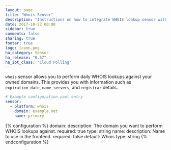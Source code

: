 ```yaml
---
layout: page
title: "Whois Sensor"
description: "Instructions on how to integrate WHOIS lookup sensor within Home Assistant."
date: 2017-10-22 00:00
sidebar: true
comments: false
sharing: true
footer: true
logo: icann.png
ha_category: Sensor
ha_release: "0.57"
ha_iot_class: "Cloud Polling"
---
```



`whois` sensor allows you to perform daily WHOIS lookups against your owned domains. This provides you with information such as `expiration_date`, `name_servers`, and `registrar` details.

```yaml
# Example configuration.yaml entry
sensor:
  - platform: whois
    domain: example.net
    name: primary
```

{% configuration %}
  domain:
    description: The domain you want to perform WHOIS lookups against.
    required: true
    type: string
  name:
    description: Name to use in the frontend.
    required: false
    default: Whois
    type: string
{% endconfiguration %}

